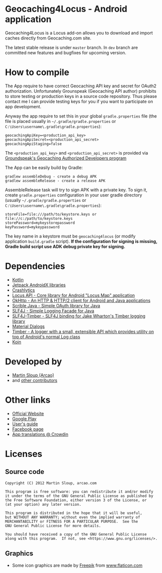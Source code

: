 Geocaching4Locus - Android application
======================================

Geocaching4Locus is a Locus add-on allows you to download and import caches directly from Geocaching.com site.

The latest stable release is under `master` branch. In `dev` branch are committed new features and bugfixes for upcoming version.

How to compile
==============
The App require to have correct Geocaching API key and secret for OAuth2 authorization. Unfortunately Grounspeak (Geocaching API author) prohibits to store testing or production keys in a source code repository. Thus please contact me I can provide testing keys for you if you want to participate on app development.

Anyway the app require to set this in your global `gradle.properties` file (the file is placed usually in `~/.gradle/gradle.properties` or `C:\Users\username\.gradle\gradle.properties`):

    geocachingApiKey=<production_api_key>
    geocachingApiSecret=<production_api_secret>
    geocachingApiStaging=false

The `<production_api_key>` and `<production_api_secret>` is provided via [Groundspeak's Geocaching Authorized Developers program](https://apidevelopers.geocaching.com/)

The App can be easily build by Gradle:

    gradlew assembleDebug - create a debug APK
    gradlew assembleRelease - create a release APK

AssembleRelease task will try to sign APK with a private key. To sign it, create `gradle.properties` configuration in your user gradle directory (usually `~/.gradle/gradle.properties` or `C:\Users\username\.gradle\gradle.properties`):

    storeFile=file:///path/to/keystore.keys or file://c:/path/to/keystore.keys 
    storePassword=mykeystorepassword
    keyPassword=mykeypassword  

The key name in a keystore must be `geocaching4locus` (or modify application `build.gradle` script). **If the configuration for signing is missing, Gradle build script use ADK debug private key for signing.**

Dependencies
============
* [Kotlin](https://kotlinlang.org/)
* [Jetpack AndroidX libraries](https://developer.android.com/jetpack/androidx)
* [Crashlytics](https://www.crashlytics.com)
* [Locus API - Core library for Android "Locus Map" application](https://github.com/asamm/locus-api)
* [OkHttp - An HTTP & HTTP/2 client for Android and Java applications](http://square.github.io/okhttp/)
* [Scrible Java - Simple OAuth library for Java](https://github.com/fernandezpablo85/scribe-java)
* [SLF4J - Simple Logging Facade for Java](http://www.slf4j.org/)
* [SLF4J-Timber - SLF4J binding for Jake Wharton's Timber logging library](https://github.com/arcao/slf4j-timber)
* [Material Dialogs](https://github.com/afollestad/material-dialogs)
* [Timber - A logger with a small, extensible API which provides utility on top of Android's normal Log class](https://github.com/JakeWharton/timber)
* [Koin](https://insert-koin.io/)

Developed by
============
* [Martin Sloup (Arcao)](http://arcao.com)
* and [other contributors](https://github.com/arcao/Geocaching4Locus/graphs/contributors)

Other links
===========
* [Official Website](http://geocaching4locus.eu/)
* [Google Play](https://play.google.com/store/apps/details?id=com.arcao.geocaching4locus)
* [User's guide](http://geocaching4locus.eu/users-guide/)
* [Facebook page](https://www.facebook.com/Geocaching4Locus)
* [App translations @ Crowdin](https://crowdin.com/project/geocaching4locus)

Licenses
========
Source code
-----------

    Copyright (C) 2012 Martin Sloup, arcao.com

    This program is free software: you can redistribute it and/or modify
    it under the terms of the GNU General Public License as published by
    the Free Software Foundation, either version 3 of the License, or
    (at your option) any later version.

    This program is distributed in the hope that it will be useful,
    but WITHOUT ANY WARRANTY; without even the implied warranty of
    MERCHANTABILITY or FITNESS FOR A PARTICULAR PURPOSE.  See the
    GNU General Public License for more details.

    You should have received a copy of the GNU General Public License
    along with this program.  If not, see <https://www.gnu.org/licenses/>.

Graphics
--------
* Some icon graphics are made by [Freepik](http://www.freepik.com/) from www.flaticon.com
